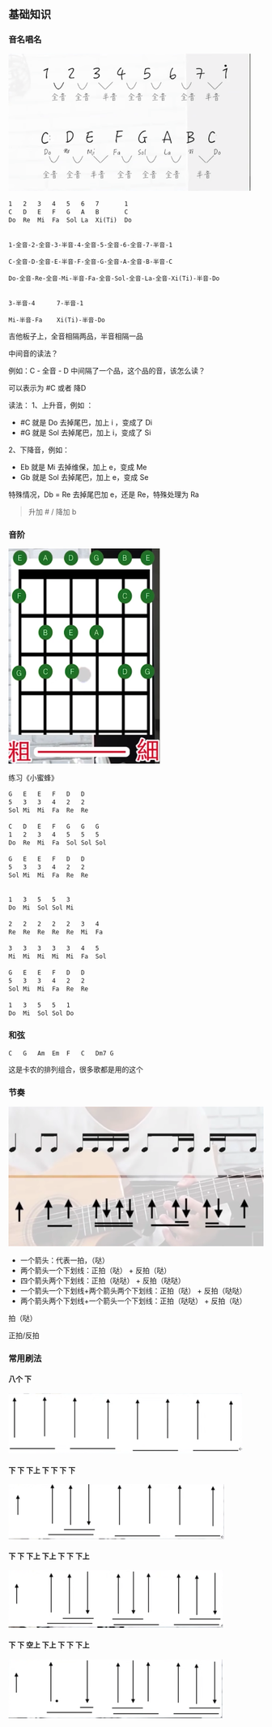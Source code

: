 ## 基础知识 <!--{docsify-ignore}-->


### 音名唱名

![](../img/升降音.png)

```
1	2	3	4	5	6	7		1
C	D	E	F	G	A	B		C
Do	Re	Mi	Fa	Sol	La	Xi(Ti)	Do


1-全音-2-全音-3-半音-4-全音-5-全音-6-全音-7-半音-1

C-全音-D-全音-E-半音-F-全音-G-全音-A-全音-B-半音-C

Do-全音-Re-全音-Mi-半音-Fa-全音-Sol-全音-La-全音-Xi(Ti)-半音-Do


3-半音-4		7-半音-1

Mi-半音-Fa	Xi(Ti)-半音-Do
```

吉他板子上，全音相隔两品，半音相隔一品


中间音的读法？

例如：C - 全音 - D  中间隔了一个品，这个品的音，该怎么读？

可以表示为 #C   或者   降D

读法：
1、上升音，例如 ：
* #C	就是 Do 去掉尾巴，加上 i ，变成了 Di 
* #G	就是 Sol 去掉尾巴，加上 i，变成了 Si

2、下降音，例如：
* Eb 就是 Mi 去掉维保，加上 e，变成 Me
* Gb 就是  Sol 去掉尾巴，加上 e，变成 Se

特殊情况，Db = Re 去掉尾巴加 e，还是 Re，特殊处理为 Ra


> 升加 # / 降加 b


### 音阶

![](../img/音阶.png)


练习《小蜜蜂》
```
G	E	E	F	D	D	
5	3	3	4	2	2
Sol	Mi	Mi	Fa	Re	Re

C	D	E	F	G	G	G
1	2	3	4	5	5	5
Do	Re	Mi	Fa	Sol	Sol	Sol

G	E	E	F	D	D	
5	3	3	4	2	2
Sol	Mi	Mi	Fa	Re	Re


1	3	5	5	3
Do  Mi  Sol Sol Mi

2   2   2   2   2   3   4
Re  Re  Re  Re  Re  Mi  Fa

3   3   3   3   3   4   5
Mi  Mi  Mi  Mi  Mi  Fa  Sol

G	E	E	F	D	D	
5	3	3	4	2	2
Sol	Mi	Mi	Fa	Re	Re

1   3   5   5   1
Do  Mi  Sol Sol Do
```

### 和弦
```
C   G   Am  Em  F   C   Dm7 G
```
这是卡农的排列组合，很多歌都是用的这个


### 节奏

![](../img/节奏01.png)

* 一个箭头：代表一拍，（哒）
* 两个箭头一个下划线：正拍（哒） + 反拍（哒）
* 四个箭头两个下划线：正拍（哒哒） + 反拍（哒哒）
* 一个箭头一个下划线+两个箭头两个下划线：正拍（哒） + 反拍（哒哒）
* 两个箭头两个下划线+一个箭头一个下划线：正拍（哒哒） + 反拍（哒）

拍（哒）

正拍/反拍


### 常用刷法

#### 八个 下<!--{docsify-ignore}-->
![](../img/常用刷法01.png)

#### 下	下 下上	下	下	下	下<!--{docsify-ignore}-->
![](../img/常用刷法02.png)

#### 下	下 下上	下上 下	下 下上<!--{docsify-ignore}-->
![](../img/常用刷法03.png)

#### 下	下 空上 下上 下 下 下上<!--{docsify-ignore}-->
![](../img/常用刷法04.png)